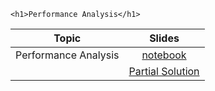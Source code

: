 
~~~
<h1>Performance Analysis</h1>
~~~

Topic | Slides
:-----: | :--------:
Performance Analysis    | [notebook](../lecture14_noSol_pluto)
        | [Partial Solution](../notebooks/lecture_14/lecture_14_wSol_partial_html.html)
<!--  -->


